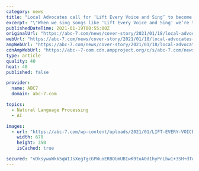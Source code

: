 ```yaml
---
category: news
title: "Local Advocates call for ‘Lift Every Voice and Sing’ to become a national hymn"
excerpt: "\"When we sing songs like 'Lift Every Voice and Sing' we’re telling people by saying lift every voice that 'yes I’m on board',\" Mitchell said."
publishedDateTime: 2021-01-19T00:55:00Z
originalUrl: "https://abc-7.com/news/cover-story/2021/01/18/local-advocates-call-for-lift-every-voice-and-sing-to-become-a-national-hymn/"
webUrl: "https://abc-7.com/news/cover-story/2021/01/18/local-advocates-call-for-lift-every-voice-and-sing-to-become-a-national-hymn/"
ampWebUrl: "https://abc-7.com/news/cover-story/2021/01/18/local-advocates-call-for-lift-every-voice-and-sing-to-become-a-national-hymn/amp/"
cdnAmpWebUrl: "https://abc--7-com.cdn.ampproject.org/c/s/abc-7.com/news/cover-story/2021/01/18/local-advocates-call-for-lift-every-voice-and-sing-to-become-a-national-hymn/amp/"
type: article
quality: 40
heat: 40
published: false

provider:
  name: ABC7
  domain: abc-7.com

topics:
  - Natural Language Processing
  - AI

images:
  - url: "https://abc-7.com/wp-content/uploads/2021/01/LIFT-EVERY-VOICE-AND-SING.png"
    width: 670
    height: 350
    isCached: true

secured: "vDksywuWkk5qWIJsXegTgcGPWuoERBOUmUBIwK9tuA0d1hyPnLbw1+3SH+dTqSzJ1fF2alwNa0m9+z0PAxwR2LRFIJMVAvamMw87rgjLmZtjFuOMeo/WQP2IfExsKAj1cpErJB78/Xgsz5udpOUR6yIqtOwdn+yY1ZYuXr2MZHtBeErJ2PVX48xhhIVWh1Fz54hkOdXODk32ETpQRQ3yXgCfRtQnMHSSOrshdBrxXrbpKpbR0iSZxSWTohnVqUOu7EoVuQ1DA86wkg7J5gDf7XhXTAMWiFHFU70nrFCDBiUoT0rF2ZV8aoH4N/KXW8Rx+8yw+tw0UibKaXuTjVlrfOvP9vdFvEFVICFskp7loe4=;Cn6UXjWg8umW+M/2+Rx8xw=="
---
```


